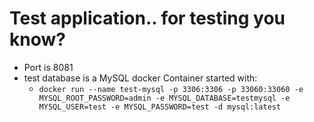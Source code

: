 # Test application.. for testing you know?
* Port is 8081
* test database is a MySQL docker Container started with:
  * `docker run --name test-mysql -p 3306:3306 -p 33060:33060 -e MYSQL_ROOT_PASSWORD=admin -e MYSQL_DATABASE=testmysql -e MYSQL_USER=test -e MYSQL_PASSWORD=test -d mysql:latest`